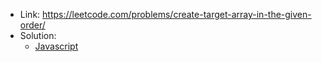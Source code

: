 - Link: https://leetcode.com/problems/create-target-array-in-the-given-order/
- Solution:
  - [Javascript](index.js)
  <!-- - [Typescript](index.ts) -->